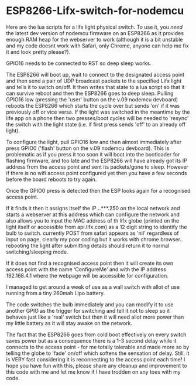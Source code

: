 # ESP8266-Lifx-switch-for-nodemcu
Here are the lua scripts for a lifx light physical switch. 
To use it, you *need* the latest dev version of nodemcu firmware on an ESP8266 as it provides enough RAM heap for the webserver to work (although it is a bit unstable and my code doesnt work with Safari, only Chrome, anyone can help me fix it and look pretty please?). 

GPIO16 needs to be connected to RST so deep sleep works. 

The ESP8266 will boot up, wait to connect to the designated access point and then send a pair of UDP broadcast packets to the specified Lifx light and tells it to switch on/off. It then writes that state to a lua script so that it can survive reboot and then the ESP8266 goes to deep sleep. Pulling GPIO16 low (pressing the 'user' button on the v.09 nodemcu devboard) reboots the ESP8266 which starts the cycle over but sends 'on' if it was previously off or vice versa. If the light was switched in the meantime by the life app on a phone then two presses/boot cycles will be needed to 'resync' the switch with the light state (i.e. if first press sends 'off' to an already off light).

To configure the light, pull GPIO16 low and then almost immediately after press GPIO0 ('flash' button on the v.09 nodemcu devboard). This is problematic as if you press it too soon it will boot into the bootloader for flashing firmware, and too late and the ESP8266 will have already got its IP address from the access point and sent its packets/gone to sleep. However if there is no wifi access point configured yet then you have a few seconds before the board reboots to try again. 

Once the GPIO0 press is detected then the ESP looks again for a recognised access point. 

If it finds it then it assigns itself the IP ***.***.***.250 on the local network and starts a webserver at this address which can configure the network and also allows you to input the MAC address of th lifx globe (printed on the light itself or accessible from api.lifx.com) as a 12 digit string to identify the bulb to switch. currently POST from safari appears as 'nil' regardless of input on page, clearly my poor coding but it works with chrome browser.. rebooting the light after submitting details should return it to normal switching/sleeping mode. 

If it does not find a recognised access point then it will create its own access point with the name ‘ConfigureMe’ and with the IP address 192.168.4.1 where the webpage will be accessible for configuration.

I managed to get around a week of use as a wall switch with allot of use running from a tiny 260mah Lipo battery.
 
The code switches the bulb immediately and you can modify it to use another GPIO as the trigger for switching and tell it not to sleep so it behaves just like a 'real' switch but then it will need allot more power than my little battery as it will stay awake on the network.

The fact that the ESP8266 goes from cold boot effectively on every switch saves power but as a consequence there is a 1-3 second delay while it connects to the access point  - for me totally tolerable and made more so by telling the globe to 'fade' on/off which softens the sensation of delay. Still, it is VERY fast considering it is reconnecting to the access point each time!
I hope you have fun with this, please share any cleanup and improvement to this code with me and let me know if I have trodden on any toes with my code. 
